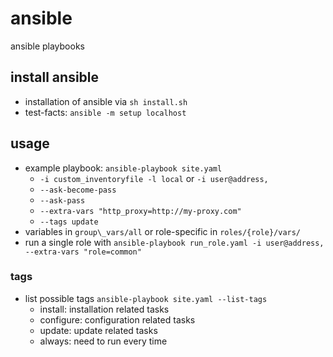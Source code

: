 # ansible
ansible playbooks

## install ansible
* installation of ansible via `sh install.sh`
* test-facts: `ansible -m setup localhost`

## usage
* example playbook: `ansible-playbook site.yaml`
    * `-i custom_inventoryfile -l local` or `-i user@address,`
    * `--ask-become-pass`
    * `--ask-pass`
    * `--extra-vars "http_proxy=http://my-proxy.com"`
    * `--tags update`
* variables in `group\_vars/all` or role-specific in `roles/{role}/vars/`
* run a single role with `ansible-playbook run_role.yaml -i user@address, --extra-vars "role=common"`

### tags
* list possible tags `ansible-playbook site.yaml --list-tags`
    * install: installation related tasks
    * configure: configuration related tasks
    * update: update related tasks
    * always: need to run every time
